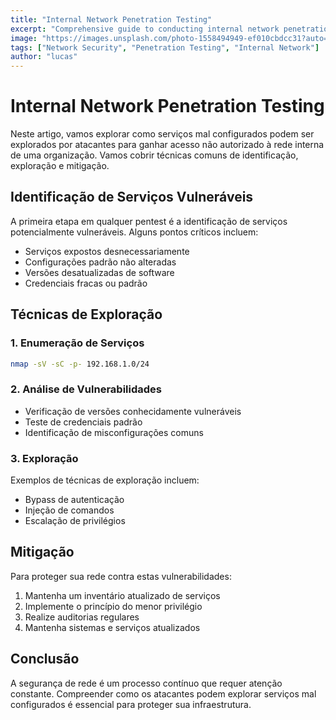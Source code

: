 ```yaml
---
title: "Internal Network Penetration Testing"
excerpt: "Comprehensive guide to conducting internal network penetration tests"
image: "https://images.unsplash.com/photo-1558494949-ef010cbdcc31?auto=format&fit=crop&q=80"
tags: ["Network Security", "Penetration Testing", "Internal Network"]
author: "lucas"
---
```


# Internal Network Penetration Testing

Neste artigo, vamos explorar como serviços mal configurados podem ser explorados por atacantes para ganhar acesso não autorizado à rede interna de uma organização. Vamos cobrir técnicas comuns de identificação, exploração e mitigação.

## Identificação de Serviços Vulneráveis

A primeira etapa em qualquer pentest é a identificação de serviços potencialmente vulneráveis. Alguns pontos críticos incluem:

- Serviços expostos desnecessariamente
- Configurações padrão não alteradas
- Versões desatualizadas de software
- Credenciais fracas ou padrão

## Técnicas de Exploração

### 1. Enumeração de Serviços

```bash
nmap -sV -sC -p- 192.168.1.0/24
```

### 2. Análise de Vulnerabilidades

- Verificação de versões conhecidamente vulneráveis
- Teste de credenciais padrão
- Identificação de misconfigurações comuns

### 3. Exploração

Exemplos de técnicas de exploração incluem:

- Bypass de autenticação
- Injeção de comandos
- Escalação de privilégios

## Mitigação

Para proteger sua rede contra estas vulnerabilidades:

1. Mantenha um inventário atualizado de serviços
2. Implemente o princípio do menor privilégio
3. Realize auditorias regulares
4. Mantenha sistemas e serviços atualizados

## Conclusão

A segurança de rede é um processo contínuo que requer atenção constante. Compreender como os atacantes podem explorar serviços mal configurados é essencial para proteger sua infraestrutura.
